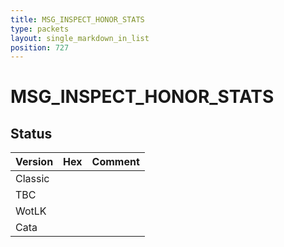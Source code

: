 ```yaml
---
title: MSG_INSPECT_HONOR_STATS
type: packets
layout: single_markdown_in_list
position: 727
---
```


# MSG_INSPECT_HONOR_STATS

## Status

Version | Hex | Comment
---------- | ---------- | ---------- 
Classic |  |  
TBC |  |  
WotLK |  |  
Cata |  |  
